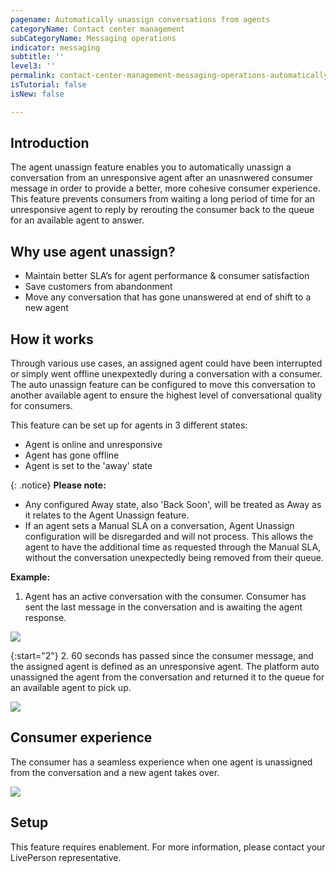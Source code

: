```yaml
---
pagename: Automatically unassign conversations from agents
categoryName: Contact center management
subCategoryName: Messaging operations
indicator: messaging
subtitle: ''
level3: ''
permalink: contact-center-management-messaging-operations-automatically-unassign-conversations-from-agents.html
isTutorial: false
isNew: false

---
```


## Introduction

The agent unassign feature enables you to automatically unassign a conversation from an unresponsive agent after an unasnwered consumer message in order to provide a better, more cohesive consumer experience. This feature prevents consumers from waiting a long period of time for an unresponsive agent to reply by rerouting the consumer back to the queue for an available agent to answer. 

## Why use agent unassign?

* Maintain better SLA’s for agent performance & consumer satisfaction
* Save customers from abandonment
* Move any conversation that has gone unanswered at end of shift to a new agent 

## How it works

Through various use cases, an assigned agent could have been interrupted or simply went offline unexpextedly during a conversation with a consumer. The auto unassign feature can be configured to move this conversation to another available agent to ensure the highest level of conversational quality for consumers.

This feature can be set up for agents in 3 different states: 
* Agent is online and unresponsive
* Agent has gone offline
* Agent is set to the 'away' state

{: .notice}
**Please note:** 
* Any configured Away state, also 'Back Soon', will be treated as Away as it relates to the Agent Unassign feature. 
* If an agent sets a Manual SLA on a conversation, Agent Unassign configuration will be disregarded and will not process. This allows the agent to have the additional time as requested through the Manual SLA, without the conversation unexpectedly being removed from their queue. 

**Example:**

1. Agent has an active conversation with the consumer. Consumer has sent the last message in the conversation and is awaiting the agent response.

![](//ce-sr.s3.eu-west-1.amazonaws.com/knowledge/img/automatically-unassign-1.png)

{:start="2"}
2. 60 seconds has passed since the consumer message, and the assigned agent is defined as an unresponsive agent. The platform auto unassigned the agent from the conversation and returned it to the queue for an available agent to pick up. 

![](//ce-sr.s3.eu-west-1.amazonaws.com/knowledge/img/automatically-unassign-3.png)

## Consumer experience

The consumer has a seamless experience when one agent is unassigned from the conversation and a new agent takes over.  

![](//ce-sr.s3.eu-west-1.amazonaws.com/knowledge/img/automatically-unassign-4.png)

## Setup

This feature requires enablement. For more information, please contact your LivePerson representative. 
